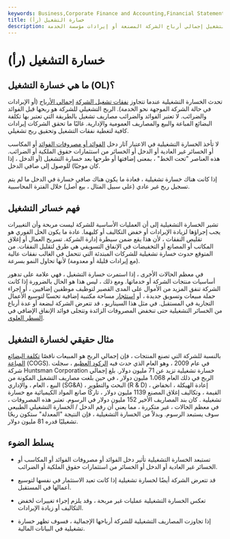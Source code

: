 ```yaml
---
keywords: Business,Corporate Finance and Accounting,Financial Statements
title: خسارة التشغيل (رأ)
description: تحدث خسارة التشغيل عندما تتجاوز نفقات التشغيل إجمالي أرباح الشركة المصنعة أو إيرادات مؤسسة الخدمة.
---
```


# خسارة التشغيل (رأ)
## ما هي خسارة التشغيل (OL)؟

تحدث الخسارة التشغيلية عندما تتجاوز [نفقات تشغيل الشركة](/operating_expense) [إجمالي الأرباح](/grossprofit) (أو الإيرادات في حالة الشركة الموجهة نحو الخدمة). الربح التشغيلي للشركة هو ربحها قبل الفوائد والضرائب. لا تعتبر الفوائد والضرائب مصاريف تشغيل بالطريقة التي تعتبر بها تكلفة البضائع المباعة والبيع والمصاريف العمومية والإدارية. غالبًا ما تحقق الشركات إيرادات كافية لتغطية نفقات التشغيل وتحقيق ربح تشغيلي.

لا تأخذ الخسارة التشغيلية في الاعتبار آثار دخل [الفوائد أو مصروفات الفوائد](/interestexpense) أو المكاسب أو الخسائر غير العادية أو الدخل أو الخسائر من استثمارات حقوق الملكية أو الضرائب. هذه العناصر "تحت الخط" ، بمعنى إضافتها أو طرحها بعد خسارة التشغيل (أو الدخل ، إذا كان موجبًا) للوصول إلى صافي الدخل.

إذا كانت هناك خسارة تشغيلية ، فعادة ما يكون هناك صافي خسارة في الدخل ما لم يتم تسجيل ربح غير عادي (على سبيل المثال ، بيع أصل) خلال الفترة المحاسبية.

## فهم خسائر التشغيل

تشير الخسارة التشغيلية إلى أن العمليات الأساسية للشركة ليست مربحة وأن التغييرات يجب إجراؤها لزيادة الإيرادات أو خفض التكاليف أو كليهما. عادة ما يكون الحل الفوري هو تقليص النفقات ، لأن هذا يقع ضمن سيطرة إدارة الشركة. تسريح العمال أو إغلاق المكاتب أو المصانع أو التخفيضات في الإنفاق التسويقي هي طرق لتقليل النفقات. من المتوقع حدوث خسارة تشغيلية للشركات المبتدئة التي تتحمل في الغالب نفقات عالية (مع إيرادات قليلة أو معدومة) لأنها تحاول النمو بسرعة.

في معظم الحالات الأخرى ، إذا استمرت خسارة التشغيل ، فهي علامة على تدهور أساسيات منتجات الشركة أو خدماتها. ومع ذلك ، ليس هذا هو الحال بالضرورة إذا كانت الشركة تنفق المزيد من الأموال على المدى القصير لتوظيف موظفين إضافيين ، أو إجراء حملة مبيعات وتسويق جديدة ، أو [استئجار](/lease) مساحة مكتبية إضافية تحسبًا لتوسيع الأعمال التجارية في المستقبل. في مثل هذا السيناريو ، قد تتعرض الشركة لبضعة أو عدة أرباع من الخسائر التشغيلية حتى تنخفض المصروفات الزائدة وتتجلى فوائد الإنفاق الإضافي في [السطر العلوي](/topline).

## مثال حقيقي لخسارة التشغيل

بالنسبة للشركة التي تصنع المنتجات ، فإن إجمالي الربح هو المبيعات ناقصًا [تكلفة البضائع المباعة](/cogs) (COGS). في عام 2009 ، وهو العام الذي حدث فيه [الركود العظيم](/great-recession) ، سجلت شركة Huntsman Corporation خسارة تشغيلية تزيد عن 71 مليون دولار. بلغ إجمالي الربح في ذلك العام 1،068 مليون دولار ، في حين بلغت مصاريف التشغيل المكونة من البيع ، العام ، والإداري (SG&A) ، البحث والتطوير (R & D) ، إعادة الهيكلة ، انخفاض القيمة ، وتكاليف إغلاق المصنع 1139 مليون دولار ، تاركًا صانع المواد الكيميائية مع خسارة تشغيلية . كان بند المصاريف الأخير 152 مليون دولار في الرسوم. تعتبر هذه المصروفات ، في معظم الحالات ، غير متكررة ، مما يعني أن رقم الدخل / الخسارة التشغيلي الطبيعي سوف يستبعد الرسوم. وبدلاً من الخسارة التشغيلية ، فإن النتيجة "المعدلة" ستكون ربحًا تشغيليًا قدره 81 مليون دولار.

## يسلط الضوء

- تستبعد الخسارة التشغيلية تأثير دخل الفوائد أو مصروفات الفوائد أو المكاسب أو الخسائر غير العادية أو الدخل أو الخسائر من استثمارات حقوق الملكية أو الضرائب.

- قد تتعرض الشركة أيضًا لخسارة تشغيلية إذا كانت تعيد الاستثمار في نفسها لتوسيع أعمالها في المستقبل.

- تعكس الخسارة التشغيلية عمليات غير مربحة ، وقد يلزم إجراء تغييرات لخفض التكاليف أو زيادة الإيرادات.

- إذا تجاوزت المصاريف التشغيلية للشركة أرباحها الإجمالية ، فسوف تظهر خسارة تشغيلية في البيانات المالية.


